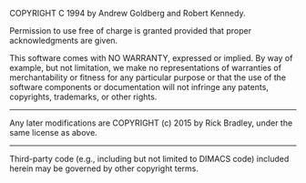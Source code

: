 COPYRIGHT C 1994 by Andrew Goldberg and Robert Kennedy.

Permission to use free of charge is granted provided that proper acknowledgments are given.

This software comes with NO WARRANTY, expressed or implied. By way of example, but not limitation, we make no representations of warranties of merchantability or fitness for any particular purpose or that the use of the software components or documentation will not infringe any patents, copyrights, trademarks, or other rights.

----

Any later modifications are COPYRIGHT (c) 2015 by Rick Bradley, under the same license as above.

----

Third-party code (e.g., including but not limited to DIMACS code) included herein may be governed by other copyright terms.
